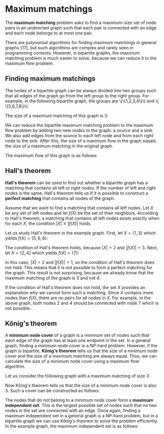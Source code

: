 # Maximum matchings

The **maximum matching** problem asks to find
a maximum-size set of node pairs in an undirected graph
such that each pair is connected with an edge and
each node belongs to at most one pair.

There are polynomial algorithms for finding
maximum matchings in general graphs [17],
but such algorithms are complex and
rarely seen in programming contests.
However, in bipartite graphs,
the maximum matching problem is much easier
to solve, because we can reduce it to the
maximum flow problem.

## Finding maximum matchings

The nodes of a bipartite graph can be always
divided into two groups such that all edges
of the graph go from the left group to the right group.
For example, in the following bipartite graph,
the groups are \\(\\{1,2,3,4\\}\\) and \\( \\{5,6,7,8\\}\\).

<script type="text/tikz">
\begin{tikzpicture}[scale=0.60]
\node[draw, circle] (1) at (2,4.5) {1};
\node[draw, circle] (2) at (2,3) {2};
\node[draw, circle] (3) at (2,1.5) {3};
\node[draw, circle] (4) at (2,0) {4};
\node[draw, circle] (5) at (8,4.5) {5};
\node[draw, circle] (6) at (8,3) {6};
\node[draw, circle] (7) at (8,1.5) {7};
\node[draw, circle] (8) at (8,0) {8};

\path[draw,thick,-] (1) -- (5);
\path[draw,thick,-] (2) -- (7);
\path[draw,thick,-] (3) -- (5);
\path[draw,thick,-] (3) -- (6);
\path[draw,thick,-] (3) -- (8);
\path[draw,thick,-] (4) -- (7);
\end{tikzpicture}
</script>

The size of a maximum matching of this graph is 3:

<script type="text/tikz">
\begin{tikzpicture}[scale=0.60]
\node[draw, circle] (1) at (2,4.5) {1};
\node[draw, circle] (2) at (2,3) {2};
\node[draw, circle] (3) at (2,1.5) {3};
\node[draw, circle] (4) at (2,0) {4};
\node[draw, circle] (5) at (8,4.5) {5};
\node[draw, circle] (6) at (8,3) {6};
\node[draw, circle] (7) at (8,1.5) {7};
\node[draw, circle] (8) at (8,0) {8};

\path[draw,thick,-] (1) -- (5);
\path[draw,thick,-] (2) -- (7);
\path[draw,thick,-] (3) -- (5);
\path[draw,thick,-] (3) -- (6);
\path[draw,thick,-] (3) -- (8);
\path[draw,thick,-] (4) -- (7);

\path[draw=red,thick,-,line width=2pt] (1) -- (5);
\path[draw=red,thick,-,line width=2pt] (2) -- (7);
\path[draw=red,thick,-,line width=2pt] (3) -- (8);
\end{tikzpicture}
</script>

We can reduce the bipartite maximum matching problem
to the maximum flow problem by adding two new nodes
to the graph: a source and a sink.
We also add edges from the source
to each left node and from each right node to the sink.
After this, the size of a maximum flow in the graph
equals the size of a maximum matching in the original graph.

<script type="text/tikz">
\begin{tikzpicture}[scale=0.60]
\node[draw, circle] (1) at (2,4.5) {1};
\node[draw, circle] (2) at (2,3) {2};
\node[draw, circle] (3) at (2,1.5) {3};
\node[draw, circle] (4) at (2,0) {4};
\node[draw, circle] (5) at (8,4.5) {5};
\node[draw, circle] (6) at (8,3) {6};
\node[draw, circle] (7) at (8,1.5) {7};
\node[draw, circle] (8) at (8,0) {8};

\node[draw, circle] (a) at (-2,2.25) {\( \phantom{0} \)};
\node[draw, circle] (b) at (12,2.25) {\( \phantom{0} \)};

\path[draw,thick,->] (1) -- (5);
\path[draw,thick,->] (2) -- (7);
\path[draw,thick,->] (3) -- (5);
\path[draw,thick,->] (3) -- (6);
\path[draw,thick,->] (3) -- (8);
\path[draw,thick,->] (4) -- (7);

\path[draw,thick,->] (a) -- (1);
\path[draw,thick,->] (a) -- (2);
\path[draw,thick,->] (a) -- (3);
\path[draw,thick,->] (a) -- (4);
\path[draw,thick,->] (5) -- (b);
\path[draw,thick,->] (6) -- (b);
\path[draw,thick,->] (7) -- (b);
\path[draw,thick,->] (8) -- (b);
\end{tikzpicture}
</script>

The maximum flow of this graph is as follows:

<script type="text/tikz">
\begin{tikzpicture}[scale=0.60]
\node[draw, circle] (1) at (2,4.5) {1};
\node[draw, circle] (2) at (2,3) {2};
\node[draw, circle] (3) at (2,1.5) {3};
\node[draw, circle] (4) at (2,0) {4};
\node[draw, circle] (5) at (8,4.5) {5};
\node[draw, circle] (6) at (8,3) {6};
\node[draw, circle] (7) at (8,1.5) {7};
\node[draw, circle] (8) at (8,0) {8};

\node[draw, circle] (a) at (-2,2.25) {\phantom{0}};
\node[draw, circle] (b) at (12,2.25) {\phantom{0}};

\path[draw,thick,->] (3) -- (5);
\path[draw,thick,->] (3) -- (6);
\path[draw,thick,->] (4) -- (7);

\path[draw,thick,->] (a) -- (1);
\path[draw,thick,->] (a) -- (2);
\path[draw,thick,->] (a) -- (3);
\path[draw,thick,->] (a) -- (4);
\path[draw,thick,->] (5) -- (b);
\path[draw,thick,->] (6) -- (b);
\path[draw,thick,->] (7) -- (b);
\path[draw,thick,->] (8) -- (b);

\path[draw=red,thick,->,line width=2pt] (1) -- (5);
\path[draw=red,thick,->,line width=2pt] (2) -- (7);
\path[draw=red,thick,->,line width=2pt] (3) -- (8);

\path[draw=red,thick,->,line width=2pt] (a) -- (1);
\path[draw=red,thick,->,line width=2pt] (a) -- (2);
\path[draw=red,thick,->,line width=2pt] (a) -- (3);

\path[draw=red,thick,->,line width=2pt] (5) -- (b);
\path[draw=red,thick,->,line width=2pt] (7) -- (b);
\path[draw=red,thick,->,line width=2pt] (8) -- (b);

\end{tikzpicture}
</script>

## Hall's theorem

**Hall's theorem** can be used to find out
whether a bipartite graph has a matching
that contains all left or right nodes.
If the number of left and right nodes is the same,
Hall's theorem tells us if it is possible to
construct a **perfect matching** that
contains all nodes of the graph.

Assume that we want to find a matching
that contains all left nodes.
Let $X$ be any set of left nodes
and let $f(X)$ be the set of their neighbors.
According to Hall's theorem, a matching
that contains all left nodes exists
exactly when for each $X$, the condition $|X| \le |f(X)|$ holds.

Let us study Hall's theorem in the example graph.
First, let $X=\{1,3\}$ which yields $f(X)=\{5,6,8\}$:

<script type="text/tikz">
\begin{tikzpicture}[scale=0.60]
\node[draw, circle, fill=lightgray] (1) at (2,4.5) {1};
\node[draw, circle] (2) at (2,3) {2};
\node[draw, circle, fill=lightgray] (3) at (2,1.5) {3};
\node[draw, circle] (4) at (2,0) {4};
\node[draw, circle, fill=lightgray] (5) at (8,4.5) {5};
\node[draw, circle, fill=lightgray] (6) at (8,3) {6};
\node[draw, circle] (7) at (8,1.5) {7};
\node[draw, circle, fill=lightgray] (8) at (8,0) {8};

\path[draw,thick,-] (1) -- (5);
\path[draw,thick,-] (2) -- (7);
\path[draw,thick,-] (3) -- (5);
\path[draw,thick,-] (3) -- (6);
\path[draw,thick,-] (3) -- (8);
\path[draw,thick,-] (4) -- (7);
\end{tikzpicture}
</script>

The condition of Hall's theorem holds, because
$|X|=2$ and $|f(X)|=3$.
Next, let $X=\{2,4\}$ which yields $f(X)=\{7\}$:

<script type="text/tikz">
\begin{tikzpicture}[scale=0.60]
\node[draw, circle] (1) at (2,4.5) {1};
\node[draw, circle, fill=lightgray] (2) at (2,3) {2};
\node[draw, circle] (3) at (2,1.5) {3};
\node[draw, circle, fill=lightgray] (4) at (2,0) {4};
\node[draw, circle] (5) at (8,4.5) {5};
\node[draw, circle] (6) at (8,3) {6};
\node[draw, circle, fill=lightgray] (7) at (8,1.5) {7};
\node[draw, circle] (8) at (8,0) {8};

\path[draw,thick,-] (1) -- (5);
\path[draw,thick,-] (2) -- (7);
\path[draw,thick,-] (3) -- (5);
\path[draw,thick,-] (3) -- (6);
\path[draw,thick,-] (3) -- (8);
\path[draw,thick,-] (4) -- (7);
\end{tikzpicture}
</script>

In this case, $|X|=2$ and $|f(X)|=1$,
so the condition of Hall's theorem does not hold.
This means that it is not possible to form
a perfect matching for the graph.
This result is not surprising, because we already
know that the maximum matching of the graph is 3 and not 4.

If the condition of Hall's theorem does not hold,
the set $X$ provides an explanation _why_
we cannot form such a matching.
Since $X$ contains more nodes than $f(X)$,
there are no pairs for all nodes in $X$.
For example, in the above graph, both nodes 2 and 4
should be connected with node 7 which is not possible.

## Kőnig's theorem

A **minimum node cover** of a graph
is a minimum set of nodes such that each edge of the graph
has at least one endpoint in the set.
In a general graph, finding a minimum node cover
is a NP-hard problem.
However, if the graph is bipartite,
**Kőnig's theorem** tells us that
the size of a minimum node cover
and the size of a maximum matching are always equal.
Thus, we can calculate the size of a minimum node cover
using a maximum flow algorithm.

Let us consider the following graph
with a maximum matching of size 3:

<script type="text/tikz">
\begin{tikzpicture}[scale=0.60]
\node[draw, circle] (1) at (2,4.5) {1};
\node[draw, circle] (2) at (2,3) {2};
\node[draw, circle] (3) at (2,1.5) {3};
\node[draw, circle] (4) at (2,0) {4};
\node[draw, circle] (5) at (8,4.5) {5};
\node[draw, circle] (6) at (8,3) {6};
\node[draw, circle] (7) at (8,1.5) {7};
\node[draw, circle] (8) at (8,0) {8};

\path[draw,thick,-] (1) -- (5);
\path[draw,thick,-] (2) -- (7);
\path[draw,thick,-] (3) -- (5);
\path[draw,thick,-] (3) -- (6);
\path[draw,thick,-] (3) -- (8);
\path[draw,thick,-] (4) -- (7);

\path[draw=red,thick,-,line width=2pt] (1) -- (5);
\path[draw=red,thick,-,line width=2pt] (2) -- (7);
\path[draw=red,thick,-,line width=2pt] (3) -- (6);
\end{tikzpicture}
</script>

Now Kőnig's theorem tells us that the size
of a minimum node cover is also 3.
Such a cover can be constructed as follows:

<script type="text/tikz">
\begin{tikzpicture}[scale=0.60]
\node[draw, circle, fill=lightgray] (1) at (2,4.5) {1};
\node[draw, circle] (2) at (2,3) {2};
\node[draw, circle, fill=lightgray] (3) at (2,1.5) {3};
\node[draw, circle] (4) at (2,0) {4};
\node[draw, circle] (5) at (8,4.5) {5};
\node[draw, circle] (6) at (8,3) {6};
\node[draw, circle, fill=lightgray] (7) at (8,1.5) {7};
\node[draw, circle] (8) at (8,0) {8};

\path[draw,thick,-] (1) -- (5);
\path[draw,thick,-] (2) -- (7);
\path[draw,thick,-] (3) -- (5);
\path[draw,thick,-] (3) -- (6);
\path[draw,thick,-] (3) -- (8);
\path[draw,thick,-] (4) -- (7);
\end{tikzpicture}
</script>

The nodes that do _not_
belong to a minimum node cover
form a **maximum independent set**.
This is the largest possible set of nodes
such that no two nodes in the set
are connected with an edge.
Once again, finding a maximum independent
set in a general graph is a NP-hard problem,
but in a bipartite graph we can use
Kőnig's theorem to solve the problem efficiently.
In the example graph, the maximum independent
set is as follows:

<script type="text/tikz">
\begin{tikzpicture}[scale=0.60]
\node[draw, circle] (1) at (2,4.5) {1};
\node[draw, circle, fill=lightgray] (2) at (2,3) {2};
\node[draw, circle] (3) at (2,1.5) {3};
\node[draw, circle, fill=lightgray] (4) at (2,0) {4};
\node[draw, circle, fill=lightgray] (5) at (8,4.5) {5};
\node[draw, circle, fill=lightgray] (6) at (8,3) {6};
\node[draw, circle] (7) at (8,1.5) {7};
\node[draw, circle, fill=lightgray] (8) at (8,0) {8};

\path[draw,thick,-] (1) -- (5);
\path[draw,thick,-] (2) -- (7);
\path[draw,thick,-] (3) -- (5);
\path[draw,thick,-] (3) -- (6);
\path[draw,thick,-] (3) -- (8);
\path[draw,thick,-] (4) -- (7);
\end{tikzpicture}
</script>
